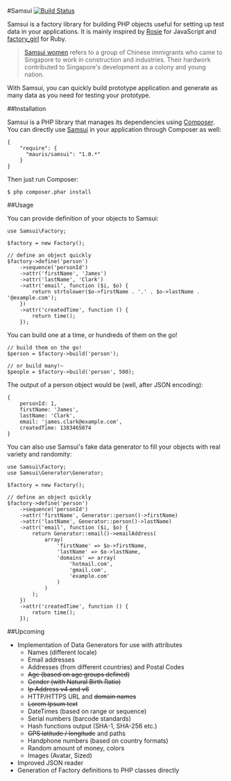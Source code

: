 #Samsui [![Build Status](https://travis-ci.org/mauris/samsui.png?branch=master)](https://travis-ci.org/mauris/samsui)

Samsui is a factory library for building PHP objects useful for setting up test data in your applications. It is mainly inspired by [Rosie](https://github.com/bkeepers/rosie) for JavaScript and [factory_girl](https://github.com/thoughtbot/factory_girl) for Ruby.

> [Samsui women](https://en.wikipedia.org/wiki/Samsui_women) refers to a group of Chinese immigrants who came to Singapore to work in construction and industries. Their hardwork contributed to Singapore's development as a colony and young nation.

With Samsui, you can quickly build prototype application and generate as many data as you need for testing your prototype.

##Installation

Samsui is a PHP library that manages its dependencies using [Composer](http://getcomposer.org). You can directly use [Samsui](https://packagist.org/packages/mauris/samsui/) in your application through Composer as well:

    {
        "require": {
          "mauris/samsui": "1.0.*"
        }
    }

Then just run Composer:

    $ php composer.phar install

##Usage

You can provide definition of your objects to Samsui:

	use Samsui\Factory;

	$factory = new Factory();

	// define an object quickly
	$factory->define('person')
		->sequence('personId')
		->attr('firstName', 'James')
        ->attr('lastName', 'Clark')
        ->attr('email', function ($i, $o) {
            return strtolower($o->firstName . '.' . $o->lastName . '@example.com');
        })
		->attr('createdTime', function () {
			return time();
		});

You can build one at a time, or hundreds of them on the go!

	// build them on the go!
	$person = $factory->build('person');

	// or build many!~
	$people = $factory->build('person', 500);

The output of a person object would be (well, after JSON encoding):

    {
        personId: 1,
        firstName: 'James',
        lastName: 'Clark',
        email: 'james.clark@example.com',
        createdTime: 1383465074
    }

You can also use Samsui's fake data generator to fill your objects with real variety and randomity:

    use Samsui\Factory;
    use Samsui\Generator\Generator;

    $factory = new Factory();

    // define an object quickly
    $factory->define('person')
        ->sequence('personId')
        ->attr('firstName', Generator::person()->firstName)
        ->attr('lastName', Generator::person()->lastName)
        ->attr('email', function ($i, $o) {
            return Generator::email()->emailAddress(
                array(
                    'firstName' => $o->firstName,
                    'lastName' => $o->lastName,
                    'domains' => array(
                        'hotmail.com',
                        'gmail.com',
                        'example.com'
                    )
                )
            );
        })
        ->attr('createdTime', function () {
            return time();
        });

##Upcoming

- Implementation of Data Generators for use with attributes
  - Names (different locale)
  - Email addresses
  - Addresses (from different countries) and Postal Codes
  - <del>Age (based on age groups defined)</del>
  - <del>Gender (with Natural Birth Ratio)</del>
  - <del>Ip Address v4 and v6</del>
  - HTTP/HTTPS URL and <del>domain names</del>
  - <del>Lorem Ipsum text</del>
  - DateTimes (based on range or sequence)
  - Serial numbers (barcode standards)
  - Hash functions output (SHA-1, SHA-256 etc.)
  - <del>GPS latitude / longitude</del> and paths
  - Handphone numbers (based on country formats)
  - Random amount of money, colors
  - Images (Avatar, Sized)
- Improved JSON reader
- Generation of Factory definitions to PHP classes directly
